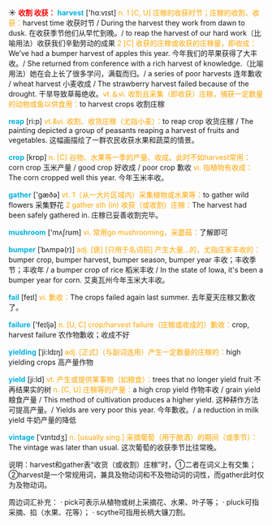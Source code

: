 ☀ <font color="red">**收割 收获：**</font>
<font color="sky blue">**harvest**</font> ['hɑːvɪst] 
<font color="orange">n. 1 [C, U] 庄稼的收获时节；庄稼的收割、收获：</font>harvest time 收获时节 / During the harvest they work from dawn to dusk. 在收获季节他们从早忙到晚。/ to reap the harvest of our hard work（比喻用法）收获我们辛勤劳动的成果 <font color="orange">2 [C] 收获的庄稼或收获的庄稼量，即收成：</font>We’ve had a bumper harvest of apples this year. 今年我们的苹果获得了大丰收。/ She returned from conference with a rich harvest of knowledge.（比喻用法）她在会上长了很多学问，满载而归。/ a series of poor harvests 连年歉收 / wheat harvest 小麦收成 / The strawberry harvest failed because of the drought. 干旱导致草莓绝收。<font color="orange">vt.＆vi. 收割且采集（即收获）庄稼，捕获一定数量的动物或鱼以供食用：</font>to harvest crops 收割庄稼
           
<font color="sky blue">**reap**</font> [ri:p]
<font color="orange">vt.&vi. 收割、收货庄稼（尤指小麦）：</font>to reap crop 收货庄稼 / The painting depicted a group of peasants reaping a harvest of fruits and vegetables. 这幅画描绘了一群农民收获水果和蔬菜的情景。

<font color="sky blue">**crop**</font> [krɒp] 
<font color="orange">n. [C] 谷物、水果等一季的产量、收成。此时不如harvest常用：</font>corn crop 玉米产量 / good crop 好收成 / poor crop 歉收 <font color="orange">vi. 指植物有收成：</font>The corn cropped well this year. 今年玉米丰收。

<font color="sky blue">**gather**</font> ['ɡæðə] 
<font color="orange">vt. 1（从一大片区域内）采集植物或水果等：</font>to gather wild flowers 采集野花 <font color="orange">2 gather sth (in) 收获（或收割）庄稼：</font>The harvest had been safely gathered in. 庄稼已妥善收割完毕。
           
<font color="sky blue">**mushroom**</font> ['mʌʃrʊm] 
<font color="orange">vi. 常用go mushrooming，采蘑菇：</font>了解即可
           
<font color="sky blue">**bumper**</font> [ˈbʌmpə(r)]
<font color="orange">adj. [褒] [只用于名词前] 产生大量…的，尤指庄家丰收的：</font>bumper crop, bumper harvest, bumper season, bumper year 丰收；丰收季节；丰收年 / a bumper crop of rice 稻米丰收 / In the state of Iowa, it's been a bumper year for corn. 艾奥瓦州今年玉米大丰收。
 
<font color="sky blue">**fail**</font> [feɪl] 
<font color="orange">vi. 歉收：</font>The crops failed again last summer. 去年夏天庄稼又歉收了。

<font color="sky blue">**failure**</font> ['feɪljə] 
<font color="orange">n. [U, C] crop/harvest failure（庄稼或收成的）歉收：</font>crop, harvest failure 农作物歉收；收成不好
           
<font color="sky blue">**yielding**</font> [ˈji:ldɪŋ]
<font color="orange">adj. [正式]（与副词连用）产生一定数量的庄稼的：</font>high yielding crops 高产量作物
           
<font color="sky blue">**yield**</font> [ji:ld]
<font color="orange">vt. 产生或提供某事物（如粮食）：</font>trees that no longer yield fruit 不再结果实的树 <font color="orange">n. [C, U] 庄稼等的产量：</font>a high crop yield 作物丰收 / grain yield 粮食产量 / This method of cultivation produces a higher yield. 这种耕作方法可提高产量。/ Yields are very poor this year. 今年歉收。/ a reduction in milk yield 牛奶产量的降低 
           
<font color="sky blue">**vintage**</font> [ˈvɪntɪdʒ]
<font color="orange">n. [usually sing.] 采摘葡萄（用于酿酒）的期间（或季节）：</font>The vintage was later than usual. 这次葡萄的收获季节比往常晚。
 
说明：harvest和gather表“收货（或收割）庄稼”时，①二者在词义上有交集；②harvest是一个常规用词，兼具及物动词和不及物动词的词性，而gather此时仅为及物动词。

周边词汇补充：
· pick可表示从植物或树上采摘花、水果、叶子等；
· pluck可指采摘、掐（水果、花等）；
· scythe可指用长柄大镰刀割。


